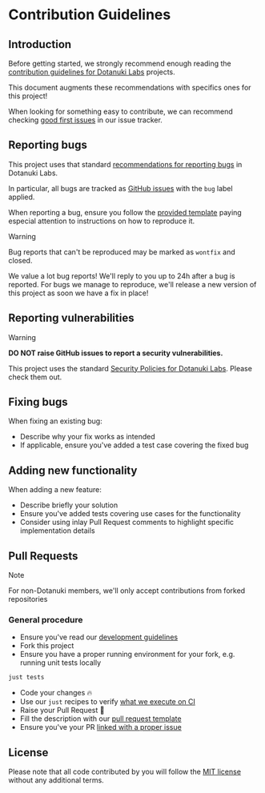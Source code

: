 # Contribution Guidelines

## Introduction

Before getting started, we strongly recommend enough reading the
[contribution guidelines for Dotanuki Labs](https://github.com/dotanuki-labs/.github/blob/main/CONTRIBUTING.md)
projects.

This document augments these recommendations with specifics ones for this project!

When looking for something easy to contribute, we can recommend checking
[good first issues](https://github.com/dotanuki-labs/gradle-wiper/issues?q=is%3Aopen+is%3Aissue+label%3A%22good+first+issue%22)
in our issue tracker.

## Reporting bugs

This project uses that standard
[recommendations for reporting bugs](https://github.com/dotanuki-labs/.github/blob/main/CONTRIBUTING.md#issues)
in Dotanuki Labs.

In particular, all bugs are tracked as
[GitHub issues](https://github.com/dotanuki-labs/gradle-wiper/labels/bug)
with the `bug` label applied.

When reporting a bug, ensure you follow the
[provided template](https://github.com/dotanuki-labs/.github/blob/main/.github/ISSUE_TEMPLATE/bug-report.md)
paying especial attention to instructions on how to reproduce it.

> [!WARNING]
>
> Bug reports that can't be reproduced may be marked as `wontfix` and closed.

We value a lot bug reports! We'll reply to you up to 24h after a bug is reported. For bugs we
manage to reproduce, we'll release a new version of this project as soon we have a fix in place!

## Reporting vulnerabilities

> [!WARNING]
>
> **DO NOT raise GitHub issues to report a security vulnerabilities.**

This project uses the standard
[Security Policies for Dotanuki Labs](https://github.com/dotanuki-labs/.github/blob/main/SECURITY.md).
Please check them out.

## Fixing bugs

When fixing an existing bug:

- Describe why your fix works as intended
- If applicable, ensure you've added a test case covering the fixed bug

## Adding new functionality

When adding a new feature:

- Describe briefly your solution
- Ensure you've added tests covering use cases for the functionality
- Consider using inlay Pull Request comments to highlight specific implementation details

## Pull Requests

> [!Note]
>
> For non-Dotanuki members, we'll only accept contributions from forked repositories

### General procedure

- Ensure you've read our [development guidelines](https://github.com/dotanuki-labs/gradle-wiper/blob/main/docs/development.md)
- Fork this project
- Ensure you have a proper running environment for your fork, e.g. running unit tests locally

```bash
just tests
```

- Code your changes 🔥
- Use our `just` recipes to verify [what we execute on CI](https://github.com/dotanuki-labs/gradle-wiper/blob/main/.github/workflows/ci.yml)
- Raise your Pull Request 🚀
- Fill the description with our [pull request template](https://github.com/dotanuki-labs/.github/blob/main/.github/PULL_REQUEST_TEMPLATE.md)
- Ensure you've your PR [linked with a proper issue](https://docs.github.com/en/issues/tracking-your-work-with-issues/linking-a-pull-request-to-an-issue#linking-a-pull-request-to-an-issue-using-a-keyword)

## License

Please note that all code contributed by you will follow the
[MIT license](http://opensource.org/licenses/MIT)
without any additional terms.
